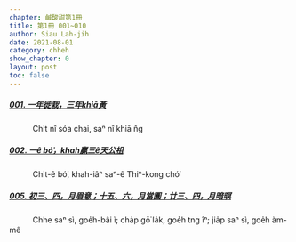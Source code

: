 ```yaml
---
chapter: 鹹酸甜第1冊
title: 第1冊 001~010
author: Siau Lah-jih
date: 2021-08-01
category: chheh
show_chapter: 0
layout: post
toc: false
---
```


##### [001. 一年徙栽，三年khiā黃](09-01.html)
&emsp;&emsp;&emsp;Chi̍t nî sóa chai, saⁿ nî khiā n̂g

##### [002. 一ê bó͘，khah贏三ê天公祖](09-02.html)
&emsp;&emsp;&emsp;Chi̍t-ê bó͘, khah-iâⁿ saⁿ-ê Thiⁿ-kong chó͘

##### [005. 初三、四，月眉意；十五、六，月當圓；廿三、四，月暗暝](09-05.html)
&emsp;&emsp;&emsp;Chhe saⁿ sì, goe̍h-bâi ì; cha̍p gō͘ la̍k, goe̍h tng îⁿ; jia̍p saⁿ sì, goe̍h àm-mê
